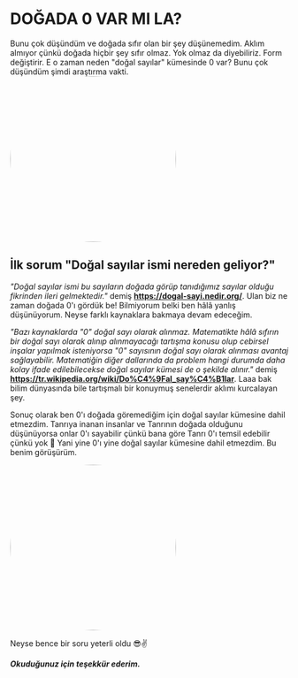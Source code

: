 # DOĞADA 0 VAR MI LA?

Bunu çok düşündüm ve doğada sıfır olan bir şey düşünemedim. Aklım almıyor çünkü doğada hiçbir şey sıfır olmaz. Yok olmaz da diyebiliriz. Form değiştirir. E o zaman neden "doğal sayılar" kümesinde 0 var? Bunu çok düşündüm şimdi araştırma vakti.
<img  alt="Rafa-pic" height="300" style="border-radius:300px;" src="https://c.tenor.com/VBk53-R2Nr0AAAAd/xqc-smashing-table.gif"> 

## İlk sorum "Doğal sayılar ismi nereden geliyor?"

*"Doğal sayılar ismi bu sayıların doğada görüp tanıdığımız sayılar olduğu fikrinden ileri gelmektedir."* demiş **https://dogal-sayi.nedir.org/**. 
Ulan biz ne zaman doğada 0'ı gördük be! Bilmiyorum belki ben hâlâ yanlış düşünüyorum. Neyse farklı kaynaklara bakmaya devam edeceğim. 

*"Bazı kaynaklarda "0" doğal sayı olarak alınmaz. Matematikte hâlâ sıfırın bir doğal sayı olarak alınıp alınmayacağı tartışma konusu olup cebirsel inşalar yapılmak isteniyorsa "0" sayısının doğal sayı olarak alınması avantaj sağlayabilir. Matematiğin diğer dallarında da problem hangi durumda daha kolay ifade edilebilecekse doğal sayılar kümesi de o şekilde alınır."* demiş **https://tr.wikipedia.org/wiki/Do%C4%9Fal_say%C4%B1lar**. 
Laaa bak bilim dünyasında bile tartışmalı bir konuymuş senelerdir aklımı kurcalayan şey. 

Sonuç olarak ben 0'ı doğada göremediğim için doğal sayılar kümesine dahil etmezdim. Tanrıya inanan insanlar ve Tanrının doğada olduğunu düşünüyorsa onlar 0'ı sayabilir çünkü bana göre Tanrı 0'ı temsil edebilir çünkü yok 👀 Yani yine 0'ı yine doğal sayılar kümesine dahil etmezdim. Bu benim görüşürüm. 

<img  alt="Rafa-pic" height="300" style="border-radius:300px;" src="https://cdn.discordapp.com/attachments/933776502393278474/933983753095741490/xqc-heart.gif"> 

Neyse bence bir soru yeterli oldu 😎✌️

***Okuduğunuz için teşekkür ederim.***

